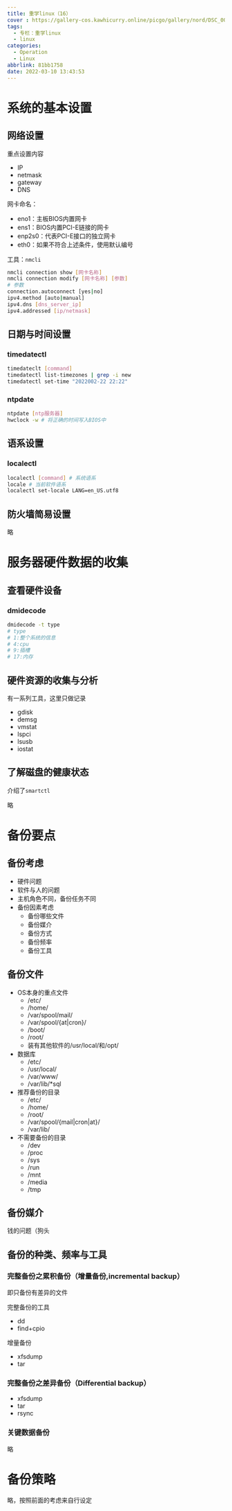 ```yaml
---
title: 重学linux（16）
cover : https://gallery-cos.kawhicurry.online/picgo/gallery/nord/DSC_0088.JPG
tags:
  - 专栏：重学linux
  - linux
categories:
  - Operation
  - Linux
abbrlink: 81bb1758
date: 2022-03-10 13:43:53
---
```


# 系统的基本设置

## 网络设置

重点设置内容

- IP
- netmask
- gateway
- DNS

网卡命名：

- eno1：主板BIOS内置网卡
- ens1：BIOS内置PCI-E链接的网卡
- enp2s0：代表PCI-E接口的独立网卡
- eth0：如果不符合上述条件，使用默认编号

工具：`nmcli`

```bash
nmcli connection show [网卡名称]
nmcli connection modify [网卡名称] [参数]
# 参数
connection.autoconnect [yes|no]
ipv4.method [auto|manual]
ipv4.dns [dns_server_ip]
ipv4.addressed [ip/netmask]
```

## 日期与时间设置

### timedatectl

```bash
timedateclt [command]
timedatectl list-timezones | grep -i new
timedatectl set-time "2022002-22 22:22"
```

### ntpdate

```bash
ntpdate [ntp服务器]
hwclock -w # 将正确的时间写入BIOS中
```

## 语系设置

### localectl

```bash
localectl [command] # 系统语系
locale # 当前软件语系
localectl set-locale LANG=en_US.utf8
```

## 防火墙简易设置

略

# 服务器硬件数据的收集

## 查看硬件设备

### dmidecode

```bash
dmidecode -t type
# type
# 1:整个系统的信息
# 4:cpu
# 9:插槽
# 17:内存
```

## 硬件资源的收集与分析

有一系列工具，这里只做记录

- gdisk
- demsg
- vmstat
- lspci
- lsusb
- iostat

## 了解磁盘的健康状态

介绍了`smartctl`

略

# 备份要点

## 备份考虑

- 硬件问题
- 软件与人的问题
- 主机角色不同，备份任务不同
- 备份因素考虑
  - 备份哪些文件
  - 备份媒介
  - 备份方式
  - 备份频率
  - 备份工具

## 备份文件

- OS本身的重点文件
  - /etc/
  - /home/
  - /var/spool/mail/
  - /var/spool/{at|cron}/
  - /boot/
  - /root/
  - 装有其他软件的/usr/local/和/opt/
- 数据库
  - /etc/
  - /usr/local/
  - /var/www/
  - /var/lib/*sql
- 推荐备份的目录
  - /etc/
  - /home/
  - /root/
  - /var/spool/{mail|cron|at}/
  - /var/lib/
- 不需要备份的目录
  - /dev
  - /proc
  - /sys
  - /run
  - /mnt
  - /media
  - /tmp

## 备份媒介

钱的问题（狗头

## 备份的种类、频率与工具

### 完整备份之累积备份（增量备份,incremental backup）

即只备份有差异的文件

完整备份的工具

- dd
- find+cpio

增量备份

- xfsdump
- tar

### 完整备份之差异备份（Differential backup）

- xfsdump
- tar
- rsync

### 关键数据备份

略

# 备份策略

略，按照前面的考虑来自行设定
